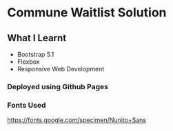 
# Commune Waitlist Solution

## What I Learnt

- Bootstrap 5.1
- Flexbox
- Responsive Web Development

### Deployed using Github Pages

### Fonts Used

<https://fonts.google.com/specimen/Nunito+Sans>
